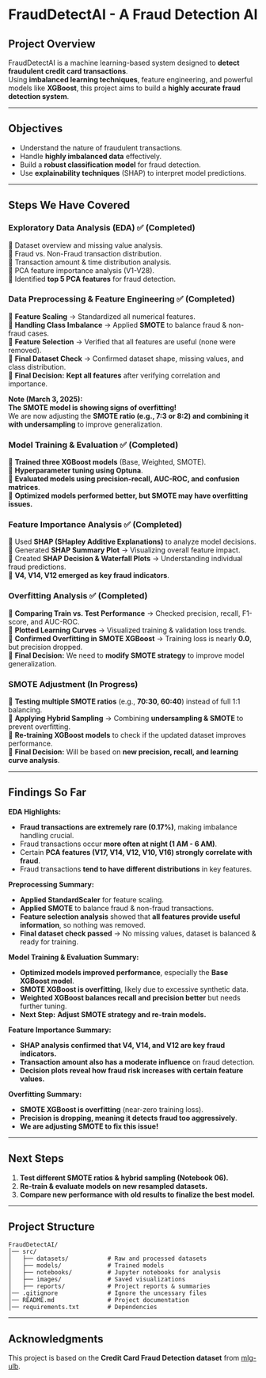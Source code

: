 # FraudDetectAI - A Fraud Detection AI  

## Project Overview  
FraudDetectAI is a machine learning-based system designed to **detect fraudulent credit card transactions**.  
Using **imbalanced learning techniques**, feature engineering, and powerful models like **XGBoost**, this project aims to build a **highly accurate fraud detection system**.  

---

## Objectives  
- Understand the nature of fraudulent transactions.  
- Handle **highly imbalanced data** effectively.  
- Build a **robust classification model** for fraud detection.  
- Use **explainability techniques** (SHAP) to interpret model predictions.  

---

## Steps We Have Covered  

### **Exploratory Data Analysis (EDA) ✅ (Completed)**  
🔹 Dataset overview and missing value analysis.  
🔹 Fraud vs. Non-Fraud transaction distribution.  
🔹 Transaction amount & time distribution analysis.  
🔹 PCA feature importance analysis (V1-V28).  
🔹 Identified **top 5 PCA features** for fraud detection.  

### **Data Preprocessing & Feature Engineering ✅ (Completed)**  
🔹 **Feature Scaling** → Standardized all numerical features.  
🔹 **Handling Class Imbalance** → Applied **SMOTE** to balance fraud & non-fraud cases.  
🔹 **Feature Selection** → Verified that all features are useful (none were removed).  
🔹 **Final Dataset Check** → Confirmed dataset shape, missing values, and class distribution.  
🔹 **Final Decision:** **Kept all features** after verifying correlation and importance.  

**Note (March 3, 2025):**  
**The SMOTE model is showing signs of overfitting!**  
We are now adjusting the **SMOTE ratio (e.g., 7:3 or 8:2) and combining it with undersampling** to improve generalization.  

### **Model Training & Evaluation ✅ (Completed)**  
🔹 **Trained three XGBoost models** (Base, Weighted, SMOTE).  
🔹 **Hyperparameter tuning using Optuna**.  
🔹 **Evaluated models using precision-recall, AUC-ROC, and confusion matrices**.  
🔹 **Optimized models performed better, but SMOTE may have overfitting issues.**  

### **Feature Importance Analysis ✅ (Completed)**  
🔹 Used **SHAP (SHapley Additive Explanations)** to analyze model decisions.  
🔹 Generated **SHAP Summary Plot** → Visualizing overall feature impact.  
🔹 Created **SHAP Decision & Waterfall Plots** → Understanding individual fraud predictions.  
🔹 **V4, V14, V12 emerged as key fraud indicators**.  

### **Overfitting Analysis ✅ (Completed)**  
🔹 **Comparing Train vs. Test Performance** → Checked precision, recall, F1-score, and AUC-ROC.  
🔹 **Plotted Learning Curves** → Visualized training & validation loss trends.  
🔹 **Confirmed Overfitting in SMOTE XGBoost** → Training loss is nearly **0.0**, but precision dropped.  
🔹 **Final Decision:** We need to **modify SMOTE strategy** to improve model generalization.  

### **SMOTE Adjustment (In Progress)**  
🔹 **Testing multiple SMOTE ratios** (e.g., **70:30, 60:40**) instead of full 1:1 balancing.  
🔹 **Applying Hybrid Sampling** → Combining **undersampling & SMOTE** to prevent overfitting.  
🔹 **Re-training XGBoost models** to check if the updated dataset improves performance.  
🔹 **Final Decision:** Will be based on **new precision, recall, and learning curve analysis**.  

---

## Findings So Far  

**EDA Highlights:**  
- **Fraud transactions are extremely rare (0.17%)**, making imbalance handling crucial.  
- Fraud transactions occur **more often at night (1 AM - 6 AM)**.  
- Certain **PCA features (V17, V14, V12, V10, V16) strongly correlate with fraud**.  
- Fraud transactions **tend to have different distributions** in key features.  

**Preprocessing Summary:**  
- **Applied StandardScaler** for feature scaling.  
- **Applied SMOTE** to balance fraud & non-fraud transactions.  
- **Feature selection analysis** showed that **all features provide useful information**, so nothing was removed.  
- **Final dataset check passed** → No missing values, dataset is balanced & ready for training.  

**Model Training & Evaluation Summary:**  
- **Optimized models improved performance**, especially the **Base XGBoost model**.  
- **SMOTE XGBoost is overfitting**, likely due to excessive synthetic data.  
- **Weighted XGBoost balances recall and precision better** but needs further tuning.  
- **Next Step:** **Adjust SMOTE strategy and re-train models.**  

**Feature Importance Summary:**  
- **SHAP analysis confirmed that V4, V14, and V12 are key fraud indicators.**  
- **Transaction amount also has a moderate influence** on fraud detection.  
- **Decision plots reveal how fraud risk increases with certain feature values.**  

**Overfitting Summary:**  
- **SMOTE XGBoost is overfitting** (near-zero training loss).  
- **Precision is dropping, meaning it detects fraud too aggressively**.  
- **We are adjusting SMOTE to fix this issue!**  

---

## Next Steps  
1. **Test different SMOTE ratios & hybrid sampling (Notebook 06).**  
2. **Re-train & evaluate models on new resampled datasets.**  
3. **Compare new performance with old results to finalize the best model.**  

---

## Project Structure
```
FraudDetectAI/
│── src/
│   ├── datasets/           # Raw and processed datasets
│   ├── models/             # Trained models
│   ├── notebooks/          # Jupyter notebooks for analysis
│   ├── images/             # Saved visualizations
│   ├── reports/            # Project reports & summaries
│── .gitignore              # Ignore the uncessary files
│── README.md               # Project documentation
│── requirements.txt        # Dependencies
```

---

## Acknowledgments
This project is based on the **Credit Card Fraud Detection dataset** from [mlg-ulb](https://www.kaggle.com/datasets/mlg-ulb/creditcardfraud).
